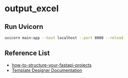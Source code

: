 # output_excel

## Run Uvicorn

```bash
uvicorn main:app --host localhost --port 8000 --reload
```

## Reference List

- [how-to-structure-your-fastapi-projects](https://medium.com/@amirm.lavasani/how-to-structure-your-fastapi-projects-0219a6600a8f)
- [Template Designer Documentation](https://jinja.palletsprojects.com/en/3.0.x/templates/)
